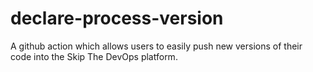 # declare-process-version
A github action which allows users to easily push new versions of their code into the Skip The DevOps platform.
